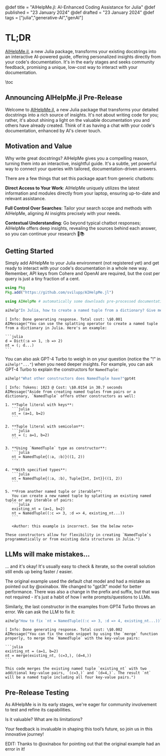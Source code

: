 @def title = "AIHelpMe.jl: AI-Enhanced Coding Assistance for Julia"
@def published = "23 January 2024"
@def drafted = "23 January 2024"
@def tags = ["julia","generative-AI","genAI"]

# TL;DR
[AIHelpMe.jl](https://github.com/svilupp/AIHelpMe.jl), a new Julia package, transforms your existing docstrings into an interactive AI-powered guide, offering personalized insights directly from your code's documentation. It's in the early stages and seeks community feedback, promising a unique, low-cost way to interact with your documentation.

\toc 

## Announcing AIHelpMe.jl Pre-Release

Welcome to [AIHelpMe.jl](https://github.com/svilupp/AIHelpMe.jl), a new Julia package that transforms your detailed docstrings into a rich source of insights. It's not about writing code for you; rather, it's about shining a light on the valuable documentation you and others have already created. Think of it as having a chat with your code's documentation, enhanced by AI's clever touch.

## Motivation and Value
Why write great docstrings? AIHelpMe gives you a compelling reason, turning them into an interactive, insightful guide. It's a subtle, yet powerful way to connect your queries with tailored, documentation-driven answers.

There are a few things that set this package apart from generic chatbots:

**Direct Access to Your Work**: AIHelpMe uniquely utilizes the latest information and modules directly from your laptop, ensuring up-to-date and relevant assistance.

**Full Control Over Searches**: Tailor your search scope and methods with AIHelpMe, aligning AI insights precisely with your needs.

**Contextual Understanding**: Go beyond typical chatbot responses; AIHelpMe offers deep insights, revealing the sources behind each answer, so you can continue your research 🧠📚

## Getting Started
Simply add AIHelpMe to your Julia environment (not registered yet) and get ready to interact with your code's documentation in a whole new way. Remember, API keys from Cohere and OpenAI are required, but the cost per query is just a tiny fraction of a cent.

```julia
using Pkg
Pkg.add("https://github.com/svilupp/AIHelpMe.jl")

using AIHelpMe # automatically some downloads pre-processed documentation

aihelp"In Julia, how to create a named tuple from a dictionary? Give me an example"gpt3t
```

````plaintext
[ Info: Done generating response. Total cost: \$0.001
AIMessage("You can use the splatting operator to create a named tuple from a dictionary in Julia. Here's an example:

```julia
d = Dict(:a => 1, :b => 2)
nt = (; d...)
```
````

You can also ask GPT-4 Turbo to weigh in on your question (notice the "!" in `aihelp!"..."`) when you need deeper insights. For example, you can ask GPT-4 Turbo to explain the constructors for `NamedTuple`:

```julia
aihelp!"What other constructors does NamedTuple have?"gpt4t
```

````plaintext
[ Info: Tokens: 1023 @ Cost: \$0.0154 in 30.7 seconds
AIMessage("Aside from creating named tuples from pairs or a dictionary, `NamedTuple` offers other constructors as well:

1. **Tuple literal with keys**:
   ```julia
   nt = (a=1, b=2)
   ```

2. **Tuple literal with semicolon**:
   ```julia
   nt = (; a=1, b=2)
   ```

3. **Using `NamedTuple` type as constructor**:
   ```julia
   nt = NamedTuple{(:a, :b)}((1, 2))
   ```

4. **With specified types**:
   ```julia
   nt = NamedTuple{(:a, :b), Tuple{Int, Int}}((1, 2))
   ```

5. **From another named tuple or iterable**:
   You can create a new named tuple by splatting an existing named tuple or any iterable of pairs:
   ```julia
   existing_nt = (a=1, b=2)
   nt = NamedTuple((:c => 3, :d => 4, existing_nt...))
   ```

   <Author: this example is incorrect. See the below note>

These constructors allow for flexibility in creating `NamedTuple`s programmatically or from existing data structures in Julia.")
````

## LLMs will make mistakes...
... and it's okay! It's usually easy to check & iterate, so the overall solution still ends up being faster / easier.

The original example used the default chat model and had a mistake as pointed out by @oxinabox. We changed to "gpt3t" model for better performance. There was also a change in the prefix and suffix, but that was not required - it's just a habit of how I write prompts/questions to LLMs.

Similarly, the last constructor in the examples from GPT4 Turbo throws an error. We can ask the LLM to fix it:
```julia
aihelp"How to fix `nt = NamedTuple((:c => 3, :d => 4, existing_nt...))`. I get error $err"gpt4t
```

````plaintext
[ Info: Done generating response. Total cost: \$0.002
AIMessage("You can fix the code snippet by using the `merge` function properly, to merge the `NamedTuple` with the key-value pairs:

```julia
existing_nt = (a=1, b=2)
nt = merge(existing_nt, (c=3,), (d=4,))
```

This code merges the existing named tuple `existing_nt` with two additional key-value pairs, `(c=3,)` and `(d=4,)`. The result `nt` will be a named tuple including all four key-value pairs.")
````

## Pre-Release Testing
As AIHelpMe is in its early stages, we're eager for community involvement to test and refine its capabilities. 

Is it valuable? What are its limitations?

Your feedback is invaluable in shaping this tool’s future, so join us in this innovative journey!

EDIT: Thanks to @oxinabox for pointing out that the original example had an error in it!